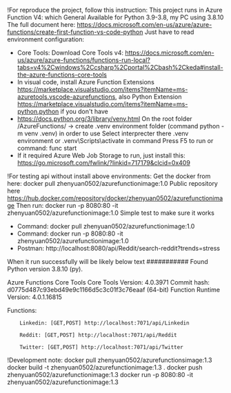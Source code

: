 !For reproduce the project, follow this instruction:
This project runs in Azure Function V4: which General Available for Python 3.9-3.8, my PC using 3.8.10
The full document here: https://docs.microsoft.com/en-us/azure/azure-functions/create-first-function-vs-code-python
Just have to read environment configuration:
- Core Tools: Download Core Tools v4: https://docs.microsoft.com/en-us/azure/azure-functions/functions-run-local?tabs=v4%2Cwindows%2Ccsharp%2Cportal%2Cbash%2Ckeda#install-the-azure-functions-core-tools
- In visual code, install Azure Function Extensions https://marketplace.visualstudio.com/items?itemName=ms-azuretools.vscode-azurefunctions, also Python Extension https://marketplace.visualstudio.com/items?itemName=ms-python.python if you don't have
- https://docs.python.org/3/library/venv.html
On the root folder /AzureFunctions/ -> create .venv environment folder (command python -m venv .venv) in order to use
Select interprecter there .venv environment or  .venv\Scripts\activate in command
Press F5 to run or command: func start
- If it required Azure Web Job Storage to run, just install this: https://go.microsoft.com/fwlink/?linkid=717179&clcid=0x409

!For testing api without install above environments: Get the docker from here: docker pull zhenyuan0502/azurefunctionimage:1.0
Public repository here https://hub.docker.com/repository/docker/zhenyuan0502/azurefunctionimage
Then run: docker run -p 8080:80 -it zhenyuan0502/azurefunctionimage:1.0
Simple test to make sure it works
- Command: docker pull zhenyuan0502/azurefunctionimage:1.0
- Command: docker run -p 8080:80 -it zhenyuan0502/azurefunctionimage:1.0
- Postman: http://localhost:8080/api/Reddit/search-reddit?trends=stress


When it run successfully will be likely below text
###########
Found Python version 3.8.10 (py).

Azure Functions Core Tools
Core Tools Version:       4.0.3971 Commit hash: d0775d487c93ebd49e9c1166d5c3c01f3c76eaaf  (64-bit)
Function Runtime Version: 4.0.1.16815


Functions:

        Linkedin: [GET,POST] http://localhost:7071/api/Linkedin

        Reddit: [GET,POST] http://localhost:7071/api/Reddit

        Twitter: [GET,POST] http://localhost:7071/api/Twitter


!Development note:
docker pull zhenyuan0502/azurefunctionsimage:1.3
docker build -t zhenyuan0502/azurefunctionimage:1.3 .
docker push zhenyuan0502/azurefunctionimage:1.3
docker run -p 8080:80 -it zhenyuan0502/azurefunctionimage:1.3

